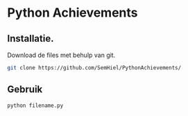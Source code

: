 # Python Achievements

## Installatie.

Download de files met behulp van git.

```bash
git clone https://github.com/SemHiel/PythonAchievements/
```

## Gebruik

```python
python filename.py
```
